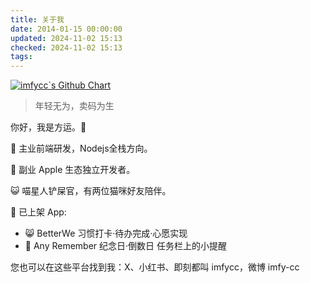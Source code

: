 ```yaml
---
title: 关于我
date: 2014-01-15 00:00:00
updated: 2024-11-02 15:13
checked: 2024-11-02 15:13
tags:
---
```


[![imfycc`s Github Chart](http://ghchart.rshah.org/imfycc)](https://github.com/imfycc "image")

> 年轻无为，卖码为生

你好，我是方运。👋

🧱 主业前端研发，Nodejs全栈方向。

🍎 副业 Apple 生态独立开发者。

😺 喵星人铲屎官，有两位猫咪好友陪伴。

📱 已上架 App:
* 😸 BetterWe 习惯打卡·待办完成·心愿实现
* 🐓 Any Remember 纪念日·倒数日 任务栏上的小提醒


您也可以在这些平台找到我：X、小红书、即刻都叫 imfycc，微博 imfy-cc

